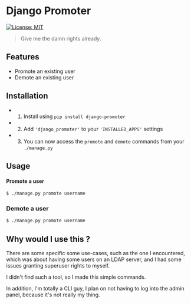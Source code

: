 # Django Promoter

[![License: MIT](https://img.shields.io/badge/License-MIT-yellow.svg)](https://opensource.org/licenses/MIT)

> Give me the damn rights already.

## Features

- Promote an existing user
- Demote an existing user


## Installation

- 1. Install using `pip install django-promoter`
- 2. Add `'django_promoter'` to your `'INSTALLED_APPS'` settings
- 3. You can now access the `promote` and `demote` commands from your `./manage.py`


## Usage

#### Promote a user

```bash
$ ./manage.py promote username
```

### Demote a user

```bash
$ ./manage.py promote username
```

## Why would I use this ?

There are some specific some use-cases, such as the one I encountered,
which was about having some users on an LDAP server, and I had some
issues granting superuser rights to myself.

I didn't find such a tool, so I made this simple commands.

In addition, I'm totally a CLI guy, I plan on not having to log
into the admin panel, because it's not really my thing.
